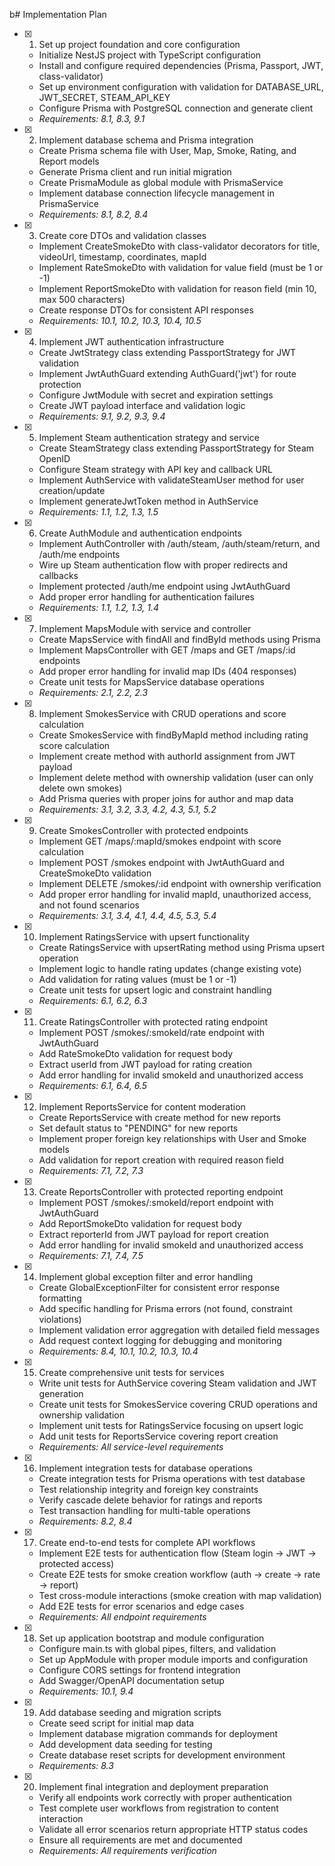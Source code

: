 b# Implementation Plan

- [x] 1. Set up project foundation and core configuration





  - Initialize NestJS project with TypeScript configuration
  - Install and configure required dependencies (Prisma, Passport, JWT, class-validator)
  - Set up environment configuration with validation for DATABASE_URL, JWT_SECRET, STEAM_API_KEY
  - Configure Prisma with PostgreSQL connection and generate client
  - _Requirements: 8.1, 8.3, 9.1_

- [x] 2. Implement database schema and Prisma integration





  - Create Prisma schema file with User, Map, Smoke, Rating, and Report models
  - Generate Prisma client and run initial migration
  - Create PrismaModule as global module with PrismaService
  - Implement database connection lifecycle management in PrismaService
  - _Requirements: 8.1, 8.2, 8.4_

- [x] 3. Create core DTOs and validation classes









  - Implement CreateSmokeDto with class-validator decorators for title, videoUrl, timestamp, coordinates, mapId
  - Implement RateSmokeDto with validation for value field (must be 1 or -1)
  - Implement ReportSmokeDto with validation for reason field (min 10, max 500 characters)
  - Create response DTOs for consistent API responses
  - _Requirements: 10.1, 10.2, 10.3, 10.4, 10.5_

- [x] 4. Implement JWT authentication infrastructure





  - Create JwtStrategy class extending PassportStrategy for JWT validation
  - Implement JwtAuthGuard extending AuthGuard('jwt') for route protection
  - Configure JwtModule with secret and expiration settings
  - Create JWT payload interface and validation logic
  - _Requirements: 9.1, 9.2, 9.3, 9.4_

- [x] 5. Implement Steam authentication strategy and service





  - Create SteamStrategy class extending PassportStrategy for Steam OpenID
  - Configure Steam strategy with API key and callback URL
  - Implement AuthService with validateSteamUser method for user creation/update
  - Implement generateJwtToken method in AuthService
  - _Requirements: 1.1, 1.2, 1.3, 1.5_

- [x] 6. Create AuthModule and authentication endpoints





  - Implement AuthController with /auth/steam, /auth/steam/return, and /auth/me endpoints
  - Wire up Steam authentication flow with proper redirects and callbacks
  - Implement protected /auth/me endpoint using JwtAuthGuard
  - Add proper error handling for authentication failures
  - _Requirements: 1.1, 1.2, 1.3, 1.4_

- [x] 7. Implement MapsModule with service and controller





  - Create MapsService with findAll and findById methods using Prisma
  - Implement MapsController with GET /maps and GET /maps/:id endpoints
  - Add proper error handling for invalid map IDs (404 responses)
  - Create unit tests for MapsService database operations
  - _Requirements: 2.1, 2.2, 2.3_

- [x] 8. Implement SmokesService with CRUD operations and score calculation





  - Create SmokesService with findByMapId method including rating score calculation
  - Implement create method with authorId assignment from JWT payload
  - Implement delete method with ownership validation (user can only delete own smokes)
  - Add Prisma queries with proper joins for author and map data
  - _Requirements: 3.1, 3.2, 3.3, 4.2, 4.3, 5.1, 5.2_

- [x] 9. Create SmokesController with protected endpoints





  - Implement GET /maps/:mapId/smokes endpoint with score calculation
  - Implement POST /smokes endpoint with JwtAuthGuard and CreateSmokeDto validation
  - Implement DELETE /smokes/:id endpoint with ownership verification
  - Add proper error handling for invalid mapId, unauthorized access, and not found scenarios
  - _Requirements: 3.1, 3.4, 4.1, 4.4, 4.5, 5.3, 5.4_

- [x] 10. Implement RatingsService with upsert functionality





  - Create RatingsService with upsertRating method using Prisma upsert operation
  - Implement logic to handle rating updates (change existing vote)
  - Add validation for rating values (must be 1 or -1)
  - Create unit tests for upsert logic and constraint handling
  - _Requirements: 6.1, 6.2, 6.3_

- [x] 11. Create RatingsController with protected rating endpoint





  - Implement POST /smokes/:smokeId/rate endpoint with JwtAuthGuard
  - Add RateSmokeDto validation for request body
  - Extract userId from JWT payload for rating creation
  - Add error handling for invalid smokeId and unauthorized access
  - _Requirements: 6.1, 6.4, 6.5_

- [x] 12. Implement ReportsService for content moderation





  - Create ReportsService with create method for new reports
  - Set default status to "PENDING" for new reports
  - Implement proper foreign key relationships with User and Smoke models
  - Add validation for report creation with required reason field
  - _Requirements: 7.1, 7.2, 7.3_

- [x] 13. Create ReportsController with protected reporting endpoint





  - Implement POST /smokes/:smokeId/report endpoint with JwtAuthGuard
  - Add ReportSmokeDto validation for request body
  - Extract reporterId from JWT payload for report creation
  - Add error handling for invalid smokeId and unauthorized access
  - _Requirements: 7.1, 7.4, 7.5_

- [x] 14. Implement global exception filter and error handling













  - Create GlobalExceptionFilter for consistent error response formatting
  - Add specific handling for Prisma errors (not found, constraint violations)
  - Implement validation error aggregation with detailed field messages
  - Add request context logging for debugging and monitoring
  - _Requirements: 8.4, 10.1, 10.2, 10.3, 10.4_

- [x] 15. Create comprehensive unit tests for services





  - Write unit tests for AuthService covering Steam validation and JWT generation
  - Create unit tests for SmokesService covering CRUD operations and ownership validation
  - Implement unit tests for RatingsService focusing on upsert logic
  - Add unit tests for ReportsService covering report creation
  - _Requirements: All service-level requirements_

- [x] 16. Implement integration tests for database operations





  - Create integration tests for Prisma operations with test database
  - Test relationship integrity and foreign key constraints
  - Verify cascade delete behavior for ratings and reports
  - Test transaction handling for multi-table operations
  - _Requirements: 8.2, 8.4_

- [x] 17. Create end-to-end tests for complete API workflows





  - Implement E2E tests for authentication flow (Steam login → JWT → protected access)
  - Create E2E tests for smoke creation workflow (auth → create → rate → report)
  - Test cross-module interactions (smoke creation with map validation)
  - Add E2E tests for error scenarios and edge cases
  - _Requirements: All endpoint requirements_

- [x] 18. Set up application bootstrap and module configuration





  - Configure main.ts with global pipes, filters, and validation
  - Set up AppModule with proper module imports and configuration
  - Configure CORS settings for frontend integration
  - Add Swagger/OpenAPI documentation setup
  - _Requirements: 10.1, 9.4_

- [x] 19. Add database seeding and migration scripts





  - Create seed script for initial map data
  - Implement database migration commands for deployment
  - Add development data seeding for testing
  - Create database reset scripts for development environment
  - _Requirements: 8.3_

- [x] 20. Implement final integration and deployment preparation





  - Verify all endpoints work correctly with proper authentication
  - Test complete user workflows from registration to content interaction
  - Validate all error scenarios return appropriate HTTP status codes
  - Ensure all requirements are met and documented
  - _Requirements: All requirements verification_